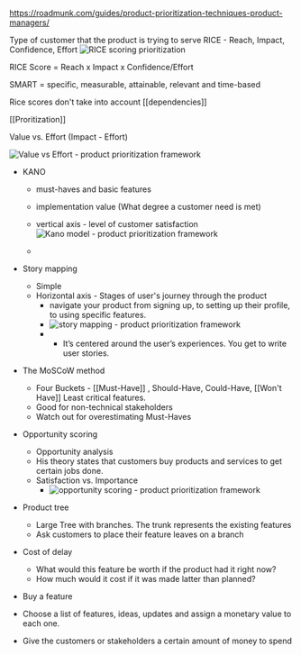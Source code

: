 https://roadmunk.com/guides/product-prioritization-techniques-product-managers/

Type of customer that the product is trying to serve
RICE - Reach, Impact, Confidence, Effort
![RICE scoring prioritization](https://roadmunk.com/guides/content/images/2020/09/prioritization-ch1-1-1.png)

RICE Score = Reach x Impact x Confidence/Effort

SMART = specific, measurable, attainable, relevant and time-based

Rice scores don't take into account [[dependencies]]

[[Proritization]]

Value vs. Effort (Impact - Effort)

![Value vs Effort - product prioritization framework](https://roadmunk.com/guides/content/images/2020/09/prioritization-ch1-5-1.png)

-   KANO
	-   must-haves and basic features 
	-   implementation value (What degree a customer need is met)
	-   vertical axis - level of customer satisfaction
![Kano model - product prioritization framework](https://roadmunk.com/guides/content/images/2020/09/prioritization-ch1-6-1.png)

	-   
-   Story mapping
	-   Simple
	-   Horizontal axis - Stages of user's journey through the product
		-   navigate your product from signing up, to setting up their profile, to using specific features.
		-   ![story mapping - product prioritization framework](https://roadmunk.com/guides/content/images/2020/09/prioritization-ch1-7-1.png)
		-   -   It’s centered around the user’s experiences. You get to write user stories.
		
-   The MoSCoW method
	-   Four Buckets - [[Must-Have]] , Should-Have, Could-Have, [[Won't Have]] Least critical features. 
	-   Good for non-technical stakeholders
	- Watch out for overestimating Must-Haves
	
-   Opportunity scoring
	-   Opportunity analysis
	-   His theory states that customers buy products and services to get certain jobs done.
	-   Satisfaction vs. Importance
		-   ![opportunity scoring - product prioritization framework](https://roadmunk.com/guides/content/images/2020/09/prioritization-ch1-9-1.png)
		
-   Product tree
	-   Large Tree with branches. The trunk represents the existing features
	-   Ask customers to place their feature leaves on a branch
	
-   Cost of delay
	-   What would this feature be worth if the product had it right now?
	-   How much would it cost if it was made latter than planned?
	
-   Buy a feature
-   Choose a list of features, ideas, updates and assign a monetary value to each one. 
-   Give the customers or stakeholders a certain amount of money to spend